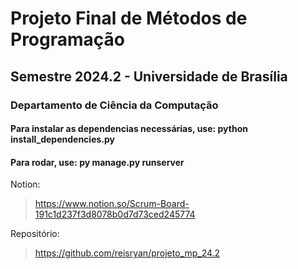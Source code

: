 # Projeto Final de Métodos de Programação
## Semestre 2024.2 - Universidade de Brasília
### Departamento de Ciência da Computação

#### Para instalar as dependencias necessárias, use: python install_dependencies.py

#### Para rodar, use: py manage.py runserver

Notion:
> https://www.notion.so/Scrum-Board-191c1d237f3d8078b0d7d73ced245774


Repositório:
> https://github.com/reisryan/projeto_mp_24.2
